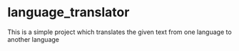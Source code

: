 # language_translator
This is a simple project which translates the given text from one language to another language
